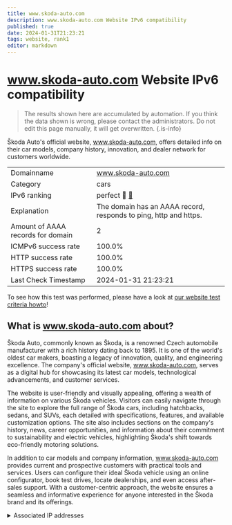 ```yaml
---
title: www.skoda-auto.com
description: www.skoda-auto.com Website IPv6 compatibility
published: true
date: 2024-01-31T21:23:21
tags: website, rank1
editor: markdown
---
```


# www.skoda-auto.com Website IPv6 compatibility

> The results shown here are accumulated by automation. If you think the data shown is wrong, please contact the administrators. 
> Do not edit this page manually, it will get overwritten.
{.is-info}

Škoda Auto's official website, www.skoda-auto.com, offers detailed info on their car models, company history, innovation, and dealer network for customers worldwide.


|   |   |
| - | - |
| Domainname | www.skoda-auto.com
| Category | cars |
| IPv6 ranking | perfect :1st_place_medal: [🔗](/howto/ranking) |
| Explanation | The domain has an AAAA record, responds to ping, http and https. |
| Amount of AAAA records for domain | 2 |
| ICMPv6 success rate | 100.0%|
| HTTP success rate | 100.0% |
| HTTPS success rate | 100.0% |
| Last Check Timestamp | 2024-01-31 21:23:21 |

To see how this test was performed, please have a look at [our website test criteria howto](/howto/testcriteria/website)!


## What is www.skoda-auto.com about?
Škoda Auto, commonly known as Škoda, is a renowned Czech automobile manufacturer with a rich history dating back to 1895. It is one of the world's oldest car makers, boasting a legacy of innovation, quality, and engineering excellence. The company's official website, www.skoda-auto.com, serves as a digital hub for showcasing its latest car models, technological advancements, and customer services.

The website is user-friendly and visually appealing, offering a wealth of information on various Škoda vehicles. Visitors can easily navigate through the site to explore the full range of Škoda cars, including hatchbacks, sedans, and SUVs, each detailed with specifications, features, and available customization options. The site also includes sections on the company's history, news, career opportunities, and information about their commitment to sustainability and electric vehicles, highlighting Škoda's shift towards eco-friendly motoring solutions.

In addition to car models and company information, www.skoda-auto.com provides current and prospective customers with practical tools and services. Users can configure their ideal Škoda vehicle using an online configurator, book test drives, locate dealerships, and even access after-sales support. With a customer-centric approach, the website ensures a seamless and informative experience for anyone interested in the Škoda brand and its offerings.



<details>
<summary>Associated IP addresses</summary>

2620:1ec:bdf::67

2620:1ec:46::67

</details>
